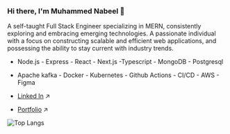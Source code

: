 ### Hi there, I'm Muhammed Nabeel 👋
A self-taught Full Stack Engineer specializing in MERN, consistently exploring and embracing emerging technologies. A passionate individual with a focus on constructing scalable and efficient web applications, and possessing the ability to stay current with industry trends.

- Node.js - Express - React - Next.js -Typescript - MongoDB - Postgresql
- Apache kafka - Docker - Kubernetes - Github Actions - CI/CD - AWS - Figma 

- [Linked In](https://www.linkedin.com/in/muhammed-nabeel-b71279254/) ↗️
- [Portfolio](https://nabeelncz.super.site) ↗️

 ![Top Langs](https://github-readme-stats.vercel.app/api/top-langs/?username=nabeel-ncz&hide=css,scss,html&theme=tokyonight)

